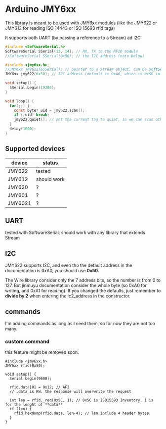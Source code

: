 # Arduino JMY6xx

This library is meant to be used with JMY6xx modules (like the JMY622 or JMY612 for reading ISO 14443 or ISO 15693 rfid tags)

It supports both UART (by passing a reference to a Stream) ad I2C

```C
#include <SoftwareSerial.h>
SoftwareSerial SSerial(12, 14); // RX, TX to the RFID module
//SoftwareSerial SSerial(0x50); // the I2C address (note below)

#include <jmy6xx.h>;
//JMY6xx jmy622(&SSerial); // pointer to a Stream object, can be SoftSerial or Serial1
JMY6xx jmy622(0x50); // I2C address (default is 0xA0, which is 0x50 in Wire.h)

void setup() {
  SSerial.begin(19200);
}

void loop() {
  for(;;) {
    const byte* uid = jmy622.scan();
    if (!uid) break;
    jmy622.quiet(); // set the current tag to quiet, so we can scan others in range
  }
  delay(1000);
}
```

## Supported devices

| device | status |
|--------|--------|
| JMY622 | tested |
| JMY612 | should work |
| JMY620 | ? |
| JMY601 | ? |
| JMY6021 | ? |

## UART

tested with SoftwareSerial, should work with any library that extends Stream

## I2C

JMY622 supports I2C, and even tho the default address in the documentation is 0xA0, you should use **0x50**. 

The Wire library consider only the 7 address bits, so the number is from 0 to 127. But jinmuyu documentation consider the whole byte (so 0xA0 for writing, and 0xA1 for reading). If you changed the defaults, just remember to **divide by 2** when entering the ic2_address in the constructor.

## commands

I'm adding commands as long as I need them, so for now they are not too many.

### custom command

this feature might be removed soon.

```
#include <jmy6xx.h>
JMY6xx rfid(0x50);

void setup() {
  Serial.begin(9600);

  rfid.data[0] = 0x12; // AFI
  // .data is RW. the response will overwrite the request
  
  int len = rfid._req(0x5C, 1); // 0x5C is ISO15693 Inventory, 1 is for the lenght of **data**
  if (len) {
    rfid.hexdump(rfid.data, len-4); // len include 4 header bytes
  }
}
```
